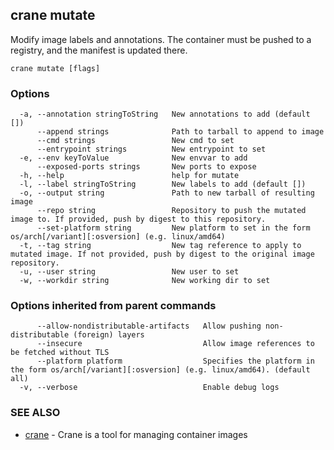 ## crane mutate

Modify image labels and annotations. The container must be pushed to a registry, and the manifest is updated there.

```
crane mutate [flags]
```

### Options

```
  -a, --annotation stringToString   New annotations to add (default [])
      --append strings              Path to tarball to append to image
      --cmd strings                 New cmd to set
      --entrypoint strings          New entrypoint to set
  -e, --env keyToValue              New envvar to add
      --exposed-ports strings       New ports to expose
  -h, --help                        help for mutate
  -l, --label stringToString        New labels to add (default [])
  -o, --output string               Path to new tarball of resulting image
      --repo string                 Repository to push the mutated image to. If provided, push by digest to this repository.
      --set-platform string         New platform to set in the form os/arch[/variant][:osversion] (e.g. linux/amd64)
  -t, --tag string                  New tag reference to apply to mutated image. If not provided, push by digest to the original image repository.
  -u, --user string                 New user to set
  -w, --workdir string              New working dir to set
```

### Options inherited from parent commands

```
      --allow-nondistributable-artifacts   Allow pushing non-distributable (foreign) layers
      --insecure                           Allow image references to be fetched without TLS
      --platform platform                  Specifies the platform in the form os/arch[/variant][:osversion] (e.g. linux/amd64). (default all)
  -v, --verbose                            Enable debug logs
```

### SEE ALSO

* [crane](crane.md)	 - Crane is a tool for managing container images

